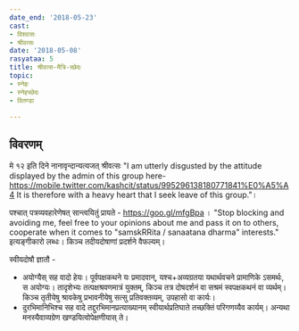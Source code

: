 ```yaml
---
date_end: '2018-05-23'
cast:
- विश्वासः
- श्रीवत्सः
date: '2018-05-08'
rasyataa: 5
title: श्रीवत्स-मैत्रि-च्छेदः
topic:
- स्नेहः
- स्नेहच्छेदः
- वितण्डा

---
```


## विवरणम्
मे १२ इति दिने नानावृन्दान्यत्यजत् श्रीवत्सः "I am utterly disgusted by the attitude displayed by the admin of this group here- https://mobile.twitter.com/kashcit/status/995296138180771841%E0%A5%A4  It is therefore with a heavy heart that I seek leave of this group."। 

पश्चात् पत्रव्यवहारेणेषत् सान्त्वयितुं प्रायते - https://goo.gl/mfgBpa । "Stop blocking and avoiding me, feel free to your opinions about me and pass it on to others, cooperate when it comes to "​samskRRita / sanaatana dharma" interests." इत्यङ्गीकारो लब्धः। किञ्च तदीयदोषाणां प्रदर्शने वैफल्यम्।

स्वीयदोषौ ज्ञातौ -
- अयोग्यैस् सह वादो हेयः। पूर्वपक्षकथने यः‌ प्रमादवान्, यश्च+अव्यग्रतया यथार्थवचने प्रामाणिके ऽसमर्थः, स अयोग्यः। तादृशेभ्यः तत्पक्षश्रवणमात्रं युक्तम्, किञ्च तत्र दोषदर्शनं वा सश्रमं स्वपक्षकथनं वा व्यर्थम्। किञ्च तृतीयेषु श्रावकेषु प्रभावनीयेषु सत्सु प्रतिवक्तव्यम्, उपहासो वा कार्यः।
- दुरभिमानिभिश्च सह वादे तद्दुरभिमानप्रत्याख्यानम् स्वीयार्थप्रतिघाते तच्छक्तिं परिगणय्यैव कार्यम्। अन्यथा मनस्यैवाव्यग्रेण खण्डयित्वोपेक्षणीयास् ते।

